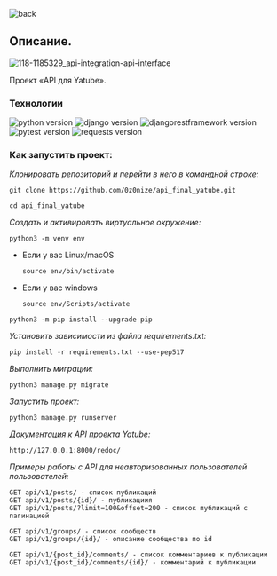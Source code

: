 ![back](https://user-images.githubusercontent.com/112638163/233347160-c460d6f1-27ce-4215-ba4b-47ea74000f32.jpg)
## Описание.
![118-1185329_api-integration-api-interface](https://user-images.githubusercontent.com/112638163/234617212-34e270cf-8722-4d73-b035-0d707687c24c.png)

Проект «API для Yatube».

### **Технологии**
![python version](https://img.shields.io/badge/Python-3.9.10-yellowgreen?logo=python)
![django version](https://img.shields.io/badge/Django-3.2.16-yellowgreen?logo=django)
![djangorestframework version](https://img.shields.io/badge/djangorestframework-3.12.4-yellowgreen?logo=django)
![pytest version](https://img.shields.io/badge/pytest-6.2.4-yellowgreen?logo=pytest)
![requests version](https://img.shields.io/badge/requests-2.26.0-yellowgreen)

### Как запустить проект:

_Клонировать репозиторий и перейти в него в командной строке:_

```
git clone https://github.com/0z0nize/api_final_yatube.git
```

```
cd api_final_yatube
```

_Cоздать и активировать виртуальное окружение:_

```
python3 -m venv env
```

* Если у вас Linux/macOS

    ```
    source env/bin/activate
    ```

* Если у вас windows

    ```
    source env/Scripts/activate
    ```

```
python3 -m pip install --upgrade pip
```

_Установить зависимости из файла requirements.txt:_

```
pip install -r requirements.txt --use-pep517
```

_Выполнить миграции:_

```
python3 manage.py migrate
```

_Запустить проект:_

```
python3 manage.py runserver
```

_Документация к API проекта Yatube:_

```
http://127.0.0.1:8000/redoc/
```
_Примеры работы с API для неавторизованных пользователей пользователей:_

```
GET api/v1/posts/ - список публикаций
GET api/v1/posts/{id}/ - публикациия
GET api/v1/posts/?limit=100&offset=200 - список публикаций с пагинацией
```

```
GET api/v1/groups/ - список сообществ
GET api/v1/groups/{id}/ - описание сообщества по id
```
```
GET api/v1/{post_id}/comments/ - список комментариев к публикации
GET api/v1/{post_id}/comments/{id}/ - комментарий к публикации
```
